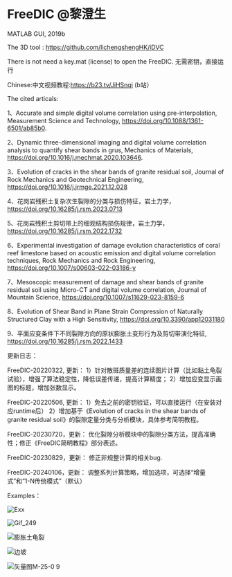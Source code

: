 # FreeDIC @黎澄生
MATLAB GUI, 2019b

The 3D tool : https://github.com/lichengshengHK/iDVC

There is not need a key.mat (license) to open the FreeDIC. 无需密钥，直接运行

Chinese:中文视频教程:https://b23.tv/JiHSnqi (b站）

The cited articals:

1、Accurate and simple digital volume correlation using pre-interpolation, Measurement Science and Technology, https://doi.org/10.1088/1361-6501/ab85b0.

2、Dynamic three-dimensional imaging and digital volume correlation analysis to quantify shear bands in grus, Mechanics of Materials, https://doi.org/10.1016/j.mechmat.2020.103646.

3、Evolution of cracks in the shear bands of granite residual soil, Journal of Rock Mechanics and Geotechnical Engineering, https://doi.org/10.1016/j.jrmge.2021.12.028

4、花岗岩残积土复杂次生裂隙的分类与损伤特征，岩土力学，https://doi.org/10.16285/j.rsm.2023.0713

5、花岗岩残积土剪切带上的细观结构损伤规律，岩土力学，https://doi.org/10.16285/j.rsm.2022.1732

6、Experimental investigation of damage evolution characteristics of coral reef limestone based on acoustic emission and digital volume correlation techniques, Rock Mechanics and Rock Engineering, https://doi.org/10.1007/s00603-022-03186-y

7、Mesoscopic measurement of damage and shear bands of granite residual soil using Micro-CT and digital volume correlation, Journal of Mountain Science, https://doi.org/10.1007/s11629-023-8159-6

8、Evolution of Shear Band in Plane Strain Compression of Naturally Structured Clay with a High Sensitivity, https://doi.org/10.3390/app12031180

9、平面应变条件下不同裂隙方向的原状膨胀土变形行为及剪切带演化特征, https://doi.org/10.16285/j.rsm.2022.1433

更新日志：

FreeDIC-20220322, 更新：
1）针对散斑质量差的连续图片计算（比如黏土龟裂试验），增强了算法稳定性，降低误差传递，提高计算精度；
2）增加应变显示画图的标题，增加张数显示。
  
FreeDIC-20220506, 更新：
1）免去之前的密钥验证，可以直接运行（在安装对应runtime后）
2）增加基于《Evolution of cracks in the shear bands of granite residual soil》的裂隙定量分类与分析模块，具体参考简明教程。

FreeDIC-20230720，更新：
优化裂隙分析模块中的裂隙分类方法，提高准确性；修正《FreeDIC简明教程》部分表述。

FreeDIC-20230829，更新：
修正非规整计算的相关bug.

FreeDIC-20240106，更新：
调整系列计算策略，增加选项，可选择“增量式”和“1-N传统模式”（默认）

Examples：

![Exx](https://user-images.githubusercontent.com/47877456/160369190-c371a4f0-f582-44a3-aadb-07902da2f8ac.gif)

![Gif_249](https://github.com/lichengshengHK/FreeDIC/assets/47877456/3a118f78-d376-4335-953a-777c07ee9f08)

![膨胀土龟裂](https://user-images.githubusercontent.com/47877456/160369238-41e62d23-bff2-4ede-88e9-bff7d86157a0.gif)

![边坡](https://user-images.githubusercontent.com/47877456/160369256-81297ffe-7fc1-4a14-aa2c-a3feefe9d639.gif)

![矢量图M-25-0 9](https://user-images.githubusercontent.com/47877456/160369301-0a89b474-cfcd-4aa2-b353-4626320be1ed.gif)


